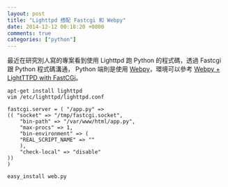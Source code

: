 ```yaml
---
layout: post
title: "Lighttpd 搭配 Fastcgi 和 Webpy"
date: 2014-12-12 00:18:20 +0800
comments: true
categories: ["python"]
---
```



<!-- more -->

最近在研究別人寫的專案看到使用 Lighttpd 跑 Python 的程式碼，透過 Fastcgi 跟 Python 程式碼溝通， 
Python 端則是使用 [Webpy]，環境可以參考 [Webpy + LightTTPD with FastCGi]。


	apt-get install lighttpd
	vim /etc/lighttpd/lighttpd.conf

 	fastcgi.server = ( "/app.py" =>
 	(( "socket" => "/tmp/fastcgi.socket",
    	"bin-path" => "/var/www/html/app.py",
    	"max-procs" => 1,
   		"bin-environment" => (
     	"REAL_SCRIPT_NAME" => ""
   		),
   		"check-local" => "disable"
 	))
 	)

 	easy_install web.py

[Webpy]:http://webpy.org
[Webpy + LightTTPD with FastCGi]:http://webpy.org/cookbook/fastcgi-lighttpd